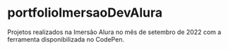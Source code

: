 # portfolioImersaoDevAlura
Projetos realizados na Imersão Alura no mês de setembro de 2022 com a ferramenta disponibilizada no CodePen.
